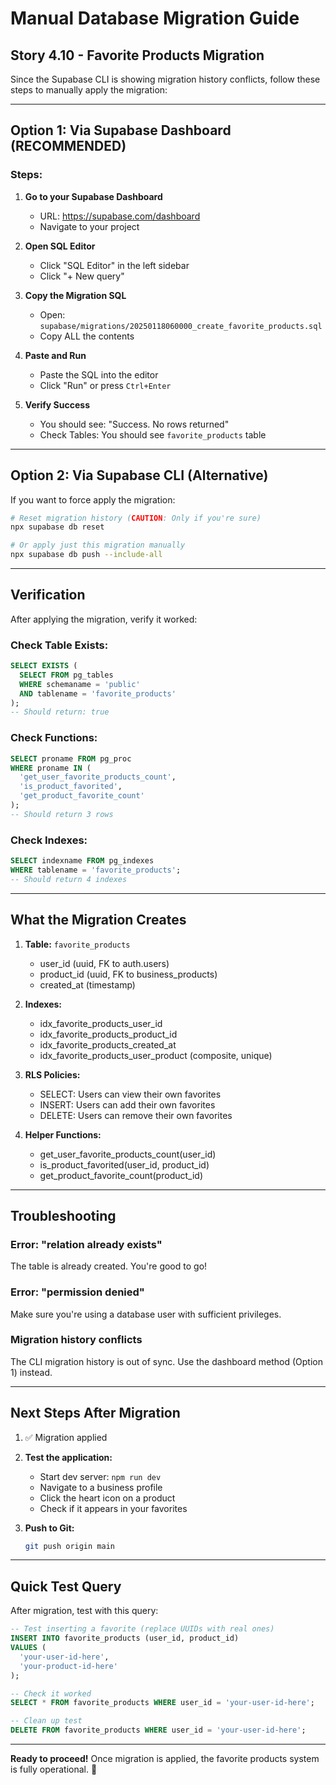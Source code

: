 # Manual Database Migration Guide

## Story 4.10 - Favorite Products Migration

Since the Supabase CLI is showing migration history conflicts, follow these steps to manually apply the migration:

---

## Option 1: Via Supabase Dashboard (RECOMMENDED)

### Steps:

1. **Go to your Supabase Dashboard**
   - URL: https://supabase.com/dashboard
   - Navigate to your project

2. **Open SQL Editor**
   - Click "SQL Editor" in the left sidebar
   - Click "+ New query"

3. **Copy the Migration SQL**
   - Open: `supabase/migrations/20250118060000_create_favorite_products.sql`
   - Copy ALL the contents

4. **Paste and Run**
   - Paste the SQL into the editor
   - Click "Run" or press `Ctrl+Enter`

5. **Verify Success**
   - You should see: "Success. No rows returned"
   - Check Tables: You should see `favorite_products` table

---

## Option 2: Via Supabase CLI (Alternative)

If you want to force apply the migration:

```bash
# Reset migration history (CAUTION: Only if you're sure)
npx supabase db reset

# Or apply just this migration manually
npx supabase db push --include-all
```

---

## Verification

After applying the migration, verify it worked:

### Check Table Exists:
```sql
SELECT EXISTS (
  SELECT FROM pg_tables 
  WHERE schemaname = 'public' 
  AND tablename = 'favorite_products'
);
-- Should return: true
```

### Check Functions:
```sql
SELECT proname FROM pg_proc 
WHERE proname IN (
  'get_user_favorite_products_count',
  'is_product_favorited',
  'get_product_favorite_count'
);
-- Should return 3 rows
```

### Check Indexes:
```sql
SELECT indexname FROM pg_indexes 
WHERE tablename = 'favorite_products';
-- Should return 4 indexes
```

---

## What the Migration Creates

1. **Table:** `favorite_products`
   - user_id (uuid, FK to auth.users)
   - product_id (uuid, FK to business_products)
   - created_at (timestamp)

2. **Indexes:**
   - idx_favorite_products_user_id
   - idx_favorite_products_product_id
   - idx_favorite_products_created_at
   - idx_favorite_products_user_product (composite, unique)

3. **RLS Policies:**
   - SELECT: Users can view their own favorites
   - INSERT: Users can add their own favorites
   - DELETE: Users can remove their own favorites

4. **Helper Functions:**
   - get_user_favorite_products_count(user_id)
   - is_product_favorited(user_id, product_id)
   - get_product_favorite_count(product_id)

---

## Troubleshooting

### Error: "relation already exists"
The table is already created. You're good to go!

### Error: "permission denied"
Make sure you're using a database user with sufficient privileges.

### Migration history conflicts
The CLI migration history is out of sync. Use the dashboard method (Option 1) instead.

---

## Next Steps After Migration

1. ✅ Migration applied
2. **Test the application:**
   - Start dev server: `npm run dev`
   - Navigate to a business profile
   - Click the heart icon on a product
   - Check if it appears in your favorites

3. **Push to Git:**
   ```bash
   git push origin main
   ```

---

## Quick Test Query

After migration, test with this query:

```sql
-- Test inserting a favorite (replace UUIDs with real ones)
INSERT INTO favorite_products (user_id, product_id)
VALUES (
  'your-user-id-here',
  'your-product-id-here'
);

-- Check it worked
SELECT * FROM favorite_products WHERE user_id = 'your-user-id-here';

-- Clean up test
DELETE FROM favorite_products WHERE user_id = 'your-user-id-here';
```

---

**Ready to proceed!** Once migration is applied, the favorite products system is fully operational. 🚀
